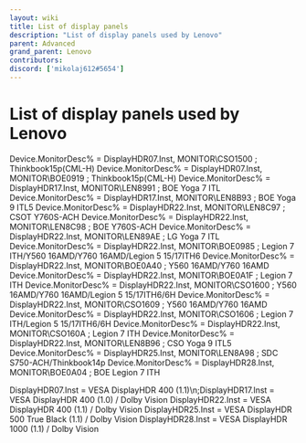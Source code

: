 ```yaml
---
layout: wiki
title: List of display panels
description: "List of display panels used by Lenovo"
parent: Advanced
grand_parent: Lenovo
contributors:
discord: ['mikolaj612#5654']
---
```


# List of display panels used by Lenovo

Device.MonitorDesc% = DisplayHDR07.Inst, MONITOR\\CSO1500 ; Thinkbook15p(CML-H)
Device.MonitorDesc% = DisplayHDR07.Inst, MONITOR\\BOE0919 ; Thinkbook15p(CML-H)
Device.MonitorDesc% = DisplayHDR17.Inst, MONITOR\\LEN8991 ; BOE Yoga 7 ITL
Device.MonitorDesc% = DisplayHDR17.Inst, MONITOR\\LEN8B93 ; BOE Yoga 9 ITL5
Device.MonitorDesc% = DisplayHDR22.Inst, MONITOR\\LEN8C97 ; CSOT Y760S-ACH
Device.MonitorDesc% = DisplayHDR22.Inst, MONITOR\\LEN8C98 ; BOE Y760S-ACH
Device.MonitorDesc% = DisplayHDR22.Inst, MONITOR\\LEN89AE ; LG Yoga 7 ITL
Device.MonitorDesc% = DisplayHDR22.Inst, MONITOR\\BOE0985 ; Legion 7 ITH/Y560 16AMD/Y760 16AMD/Legion 5 15/17ITH6
Device.MonitorDesc% = DisplayHDR22.Inst, MONITOR\\BOE0A40 ; Y560 16AMD/Y760 16AMD
Device.MonitorDesc% = DisplayHDR22.Inst, MONITOR\\BOE0A1F ; Legion 7 ITH
Device.MonitorDesc% = DisplayHDR22.Inst, MONITOR\\CSO1600 ; Y560 16AMD/Y760 16AMD/Legion 5 15/17ITH6/6H
Device.MonitorDesc% = DisplayHDR22.Inst, MONITOR\\CSO1609 ; Y560 16AMD\/Y760 16AMD
Device.MonitorDesc% = DisplayHDR22.Inst, MONITOR\\CSO1606 ; Legion 7 ITH/Legion 5 15/17ITH6/6H
Device.MonitorDesc% = DisplayHDR22.Inst, MONITOR\\CSO160A ; Legion 7 ITH
Device.MonitorDesc% = DisplayHDR22.Inst, MONITOR\\LEN8B96 ; CSO Yoga 9 ITL5
Device.MonitorDesc% = DisplayHDR25.Inst, MONITOR\\LEN8A98 ; SDC S750-ACH/Thinkbook14p
Device.MonitorDesc% = DisplayHDR28.Inst, MONITOR\\BOE0A04 ; BOE Legion 7 ITH

DisplayHDR07.Inst = VESA DisplayHDR 400 (1.1)\n;DisplayHDR17.Inst = VESA DisplayHDR 400 (1.0) / Dolby Vision
DisplayHDR22.Inst = VESA DisplayHDR 400 (1.1) / Dolby Vision
DisplayHDR25.Inst = VESA DisplayHDR 500 True Black (1.1) / Dolby Vision
DisplayHDR28.Inst = VESA DisplayHDR 1000 (1.1) \/ Dolby Vision